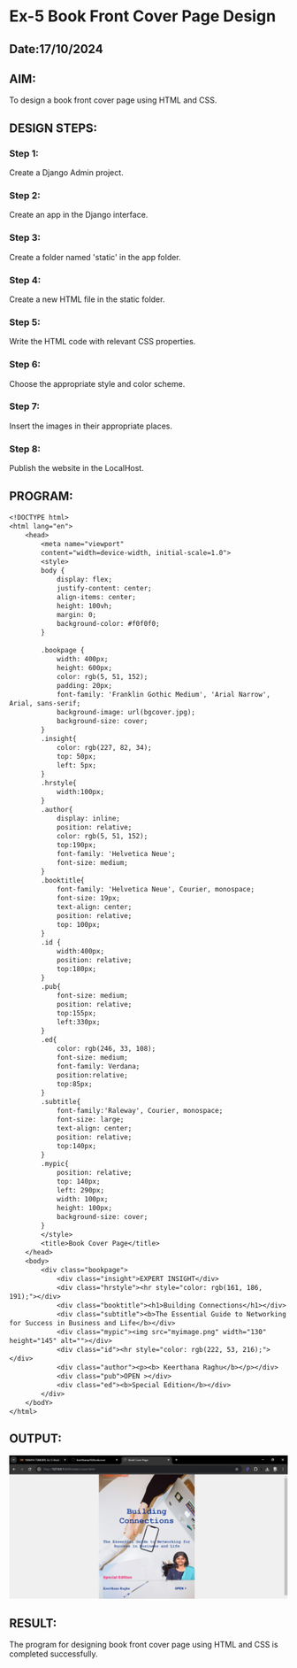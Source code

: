 # Ex-5 Book Front Cover Page Design
## Date:17/10/2024

## AIM:
To design a book front cover page using HTML and CSS.

## DESIGN STEPS:

### Step 1:
Create a Django Admin project.

### Step 2:
Create an app in the Django interface.

### Step 3:
Create a folder named 'static' in the app folder.

### Step 4:
Create a new HTML file in the static folder.

### Step 5:
Write the HTML code with relevant CSS properties.

### Step 6:
Choose the appropriate style and color scheme.

### Step 7:
Insert the images in their appropriate places.

### Step 8:
Publish the website in the LocalHost.

## PROGRAM:
```
<!DOCTYPE html>
<html lang="en">
    <head>
        <meta name="viewport" 
        content="width=device-width, initial-scale=1.0">
        <style>
        body {
            display: flex;
            justify-content: center;
            align-items: center;
            height: 100vh;
            margin: 0;
            background-color: #f0f0f0;
        }

        .bookpage {
            width: 400px;
            height: 600px;
            color: rgb(5, 51, 152);
            padding: 20px;
            font-family: 'Franklin Gothic Medium', 'Arial Narrow', Arial, sans-serif;
            background-image: url(bgcover.jpg);
            background-size: cover;
        }
        .insight{
            color: rgb(227, 82, 34);
            top: 50px;
            left: 5px;
        }
        .hrstyle{
            width:100px;
        }
        .author{
            display: inline;
            position: relative;
            color: rgb(5, 51, 152);
            top:190px;
            font-family: 'Helvetica Neue';
            font-size: medium;
        }
        .booktitle{
            font-family: 'Helvetica Neue', Courier, monospace;
            font-size: 19px;
            text-align: center;
            position: relative;
            top: 100px;
        }
        .id {
            width:400px;
            position: relative;
            top:180px;
        }
        .pub{
            font-size: medium;
            position: relative;
            top:155px;
            left:330px;
        }
        .ed{
            color: rgb(246, 33, 108);
            font-size: medium;
            font-family: Verdana;
            position:relative;
            top:85px;
        }
        .subtitle{
            font-family:'Raleway', Courier, monospace;
            font-size: large;
            text-align: center;
            position: relative;
            top:140px;
        }
        .mypic{
            position: relative;
            top: 140px;
            left: 290px;
            width: 100px;
            height: 100px;
            background-size: cover;
        }
        </style>
        <title>Book Cover Page</title>
    </head>
    <body>
        <div class="bookpage">
            <div class="insight">EXPERT INSIGHT</div>
            <div class="hrstyle"><hr style="color: rgb(161, 186, 191);"></div>
            <div class="booktitle"><h1>Building Connections</h1></div>
            <div class="subtitle"><b>The Essential Guide to Networking for Success in Business and Life</b></div>
            <div class="mypic"><img src="myimage.png" width="130" height="145" alt=""></div>
            <div class="id"><hr style="color: rgb(222, 53, 216);"></div>
            <div class="author"><p><b> Keerthana Raghu</b></p></div>
            <div class="pub">OPEN ></div>
            <div class="ed"><b>Special Edition</b></div>
        </div>
    </bodY>
</html>

```

## OUTPUT:
![alt text](exp5/output.JPG)

## RESULT:
The program for designing book front cover page using HTML and CSS is completed successfully.
